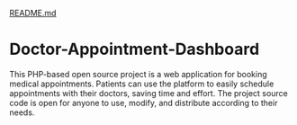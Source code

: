[README.md](https://github.com/PinnetiMaheswari97/Doctor-Appointment-Dashboard/files/12365932/README.md)
# Doctor-Appointment-Dashboard
This PHP-based open source project is a web application for booking medical appointments. Patients can use the platform to easily schedule appointments with their doctors, saving time and effort. The project source code is open for anyone to use, modify, and distribute according to their needs.
